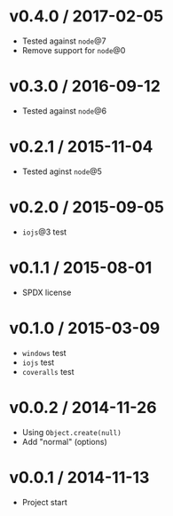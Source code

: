 v0.4.0 / 2017-02-05
==================

  * Tested against `node`@7
  * Remove support for `node`@0

v0.3.0 / 2016-09-12
==================

  * Tested against `node`@6

v0.2.1 / 2015-11-04
==================

  * Tested aginst `node`@5

v0.2.0 / 2015-09-05
==================

  * `iojs`@3 test

v0.1.1 / 2015-08-01
==================

  * SPDX license

v0.1.0 / 2015-03-09
==================

  * `windows` test
  * `iojs` test
  * `coveralls` test

v0.0.2 / 2014-11-26
==================

  * Using `Object.create(null)`
  * Add "normal" (options)

v0.0.1 / 2014-11-13
==================

  * Project start
